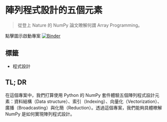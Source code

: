 # 陣列程式設計的五個元素

> 從登上 Nature 的 NumPy 論文暸解何謂 Array Programming。

點擊圖示啟動專案 [![Binder](https://mybinder.org/badge_logo.svg)](https://mybinder.org/v2/gh/datainpoint/project-array-programming/master?filepath=project-array-programming.ipynb)

## 標籤

- 程式設計

## TL; DR

在這個專案中，我們打算使用 Python 的 NumPy 套件體驗五個陣列程式設計元素：資料結構（Data structure）、索引（Indexing）、向量化（Vectorization）、廣播（Broadcasting）與化簡（Reduction）。透過這個專案，我們能夠具體暸解 NumPy 是如何實現陣列程式設計。
